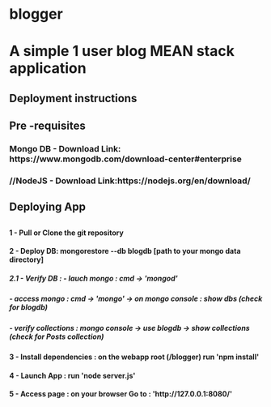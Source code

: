 # blogger 
<h1>A simple 1 user blog MEAN stack application</h1>
<h2>Deployment instructions<h2>

<h2>Pre -requisites</h2>
<h3>Mongo DB - Download Link: https://www.mongodb.com/download-center#enterprise</h3>
<h3>//NodeJS - Download Link:https://nodejs.org/en/download/</h3>

<h2>Deploying App<h2>
<h4>1 - Pull or Clone the git repository</h4>
<h4>2 - Deploy DB:  mongorestore --db blogdb  [path to your mongo data directory]</h4>
 <h5> 2.1 - Verify DB : - lauch mongo : cmd -> 'mongod'</h5>
 <h5>                   - access mongo : cmd -> 'mongo' -> on mongo console : show dbs (check for blogdb)</h5>
 <h5>                   - verify collections : mongo console -> use blogdb -> show collections (check for Posts collection)</h5>
<h4>3 - Install dependencies : on the webapp root (/blogger) run 'npm install'</h4>
<h4>4 - Launch App : run 'node server.js'</h4>
<h4>5 - Access page : on your browser Go to : 'http://127.0.0.1:8080/'</h4>
